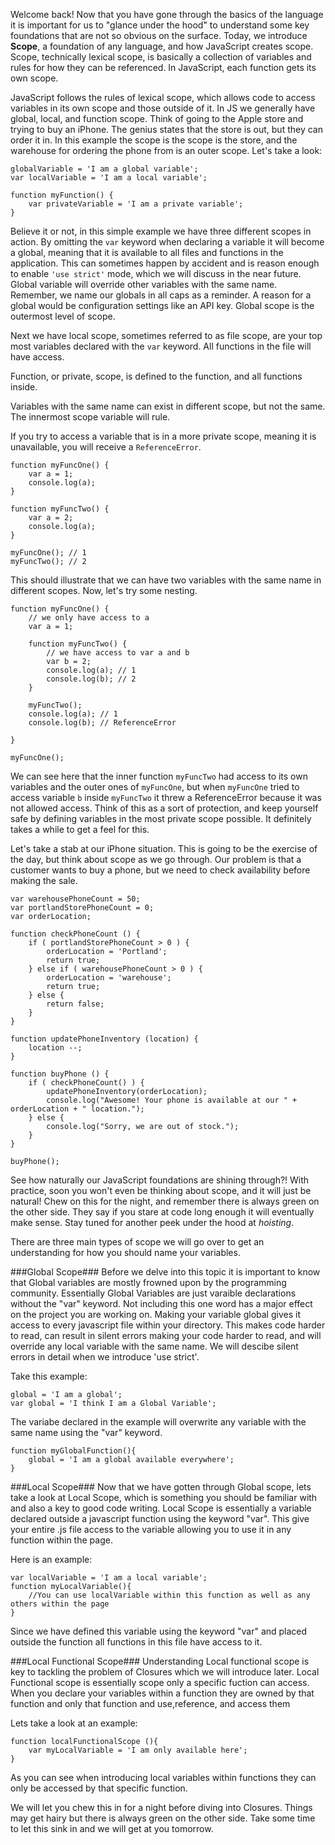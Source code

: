 Welcome back! Now that you have gone through the basics of the language it is important for us to "glance under the hood" to understand some key foundations that are not so obvious on the surface. Today, we introduce **Scope**, a foundation of any language, and how JavaScript creates scope. Scope, technically lexical scope, is basically a collection of variables and rules for how they can be referenced. In JavaScript, each function gets its own scope.

JavaScript follows the rules of lexical scope, which allows code to access variables in its own scope and those outside of it. In JS we generally have global, local, and function scope. Think of going to the Apple store and trying to buy an iPhone. The genius states that the store is out, but they can order it in. In this example the scope is the scope is the store, and the warehouse for ordering the phone from is an outer scope. Let's take a look:

```
globalVariable = 'I am a global variable';
var localVariable = 'I am a local variable';

function myFunction() {
	var privateVariable = 'I am a private variable';
}
```

Believe it or not, in this simple example we have three different scopes in action. By omitting the `var` keyword when declaring a variable it will become a global, meaning that it is available to all files and functions in the application. This can sometimes happen by accident and is reason enough to enable `'use strict'` mode, which we will discuss in the near future. Global variable will override other variables with the same name. Remember, we name our globals in all caps as a reminder. A reason for a global would be configuration settings like an API key. Global scope is the outermost level of scope.

Next we have local scope, sometimes referred to as file scope, are your top most variables declared with the `var` keyword. All functions in the file will have access.

Function, or private, scope, is defined to the function, and all functions inside.

Variables with the same name can exist in different scope, but not the same. The innermost scope variable will rule.

If you try to access a variable that is in a more private scope, meaning it is unavailable, you will receive a `ReferenceError`.



```
function myFuncOne() {
	var a = 1;
	console.log(a);
}

function myFuncTwo() {
	var a = 2;
	console.log(a);
}

myFuncOne(); // 1
myFuncTwo(); // 2
```

This should illustrate that we can have two variables with the same name in different scopes. Now, let's try some nesting.

```
function myFuncOne() {
	// we only have access to a
	var a = 1;

	function myFuncTwo() {
		// we have access to var a and b
		var b = 2;
		console.log(a); // 1
		console.log(b); // 2
	}

	myFuncTwo();
	console.log(a); // 1
	console.log(b); // ReferenceError

}

myFuncOne();
```

We can see here that the inner function `myFuncTwo` had access to its own variables and the outer ones of `myFuncOne`, but when `myFuncOne` tried to access variable `b` inside `myFuncTwo` it threw a ReferenceError because it was not allowed access. Think of this as a sort of protection, and keep yourself safe by defining variables in the most private scope possible. It definitely takes a while to get a feel for this.

Let's take a stab at our iPhone situation. This is going to be the exercise of the day, but think about scope as we go through. Our problem is that a customer wants to buy a phone, but we need to check availability before making the sale.

```
var warehousePhoneCount = 50;
var portlandStorePhoneCount = 0;
var orderLocation;

function checkPhoneCount () {
	if ( portlandStorePhoneCount > 0 ) {
		orderLocation = 'Portland';
		return true;
	} else if ( warehousePhoneCount > 0 ) {
		orderLocation = 'warehouse';
		return true;
	} else {
		return false;
	}
}

function updatePhoneInventory (location) {
	location --;
}

function buyPhone () {
	if ( checkPhoneCount() ) {
		updatePhoneInventory(orderLocation);
		console.log("Awesome! Your phone is available at our " + orderLocation + " location.");
	} else {
		console.log("Sorry, we are out of stock.");
	}
}

buyPhone();

```


See how naturally our JavaScript foundations are shining through?! With practice, soon you won't even be thinking about scope, and it will just be natural! Chew on this for the night, and remember there is always green on the other side. They say if you stare at code long enough it will eventually make sense. Stay tuned for another peek under the hood at *hoisting*.



















There are three main types of scope we will go over to get an understanding for how you should name your variables.

###Global Scope###
Before we delve into this topic it is important to know that Global variables are mostly frowned upon by the programming community. Essentially Global Variables are just varaible declarations without the "var" keyword. Not including this one word has a major effect on the project you are working on. Making your variable global gives it access to every javascript file within your directory. This makes code harder to read, can result in silent errors making your code harder to read, and will override any local variable with the same name.  We will descibe silent errors in detail when we introduce 'use strict'.

Take this example:
```
global = 'I am a global';
var global = 'I think I am a Global Variable';
```
The variabe declared in the example will overwrite any variable with the same name using the "var" keyword.

```
function myGlobalFunction(){
	global = 'I am a global available everywhere';
}
```

###Local Scope###
Now that we have gotten through Global scope, lets take a look at Local Scope, which is something you should be familiar with and also a key to good code writing.  Local Scope is essentially a variable declared outside a javascript function using the keyword "var". This give your entire .js file access to the variable allowing you to use it in any function within the page. 

Here is an example:
```
var localVariable = 'I am a local variable';
function myLocalVariable(){
	//You can use localVariable within this function as well as any others within the page
}
```
Since we have defined this variable using the keyword "var" and placed outside the function all functions in this file have access to it.

###Local Functional Scope###
Understanding Local functional scope is key to tackling the problem of Closures which we will introduce later. Local Functional scope is essentially scope only a specific fuction can access. When you declare your variables within a function they are owned by that function and only that function and use,reference, and access them

Lets take a look at an example:
```
function localFunctionalScope (){
	var myLocalVariable = 'I am only available here';
}
```
As you can see when introducing local variables within functions they can only be accessed by that specific function. 

We will let you chew this in for a night before diving into Closures. Things may get hairy but there is always green on the other side. Take some time to let this sink in and we will get at you tomorrow.
